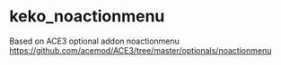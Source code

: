 # keko_noactionmenu

Based on ACE3 optional addon noactionmenu https://github.com/acemod/ACE3/tree/master/optionals/noactionmenu
